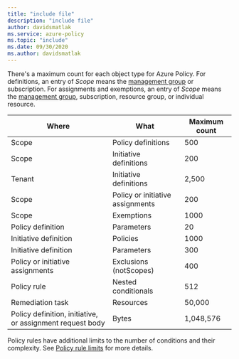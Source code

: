 ```yaml
---
title: "include file"
description: "include file"
author: davidsmatlak
ms.service: azure-policy
ms.topic: "include"
ms.date: 09/30/2020
ms.author: davidsmatlak
---
```


There's a maximum count for each object type for Azure Policy. For definitions, an entry of _Scope_ means the [management group](../articles/governance/management-groups/overview.md) or subscription. For assignments and exemptions, an entry of _Scope_ means the [management group](../articles/governance/management-groups/overview.md), subscription, resource group, or individual resource.

| Where | What | Maximum count |
|---|---|---|
| Scope | Policy definitions | 500 |
| Scope | Initiative definitions | 200 |
| Tenant | Initiative definitions | 2,500 |
| Scope | Policy or initiative assignments | 200 |
| Scope | Exemptions | 1000 |
| Policy definition | Parameters | 20 |
| Initiative definition | Policies | 1000 |
| Initiative definition | Parameters | 300 |
| Policy or initiative assignments | Exclusions (notScopes) | 400 |
| Policy rule | Nested conditionals | 512 |
| Remediation task | Resources | 50,000 |
| Policy definition, initiative, or assignment request body | Bytes | 1,048,576 |

Policy rules have additional limits to the number of conditions and their complexity. See [Policy rule limits](../articles/governance/policy/concepts/definition-structure.md#policy-rule-limits) for more details.
